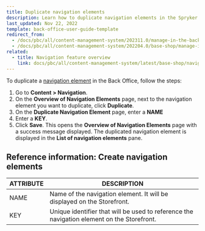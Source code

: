 ```yaml
---
title: Duplicate navigation elements
description: Learn how to duplicate navigation elements in the Spryker Cloud Commerce OS Back Office.
last_updated: Nov 22, 2022
template: back-office-user-guide-template
redirect_from:
  - /docs/pbc/all/content-management-system/202311.0/manage-in-the-back-office/navigation/duplicate-navigation-nodes.html
  - /docs/pbc/all/content-management-system/202204.0/base-shop/manage-in-the-back-office/navigation/duplicate-navigation-elements.html
related:
  - title: Navigation feature overview
    link: docs/pbc/all/content-management-system/latest/base-shop/navigation-feature-overview.html
---
```


To duplicate a [navigation element](/docs/pbc/all/content-management-system/{{page.version}}/base-shop/navigation-feature-overview.html#navigation-element) in the Back Office, follow the steps:

1. Go to **Content&nbsp;<span aria-label="and then">></span> Navigation**.
2. On the **Overview of Navigation Elements** page, next to the navigation element you want to duplicate, click **Duplicate**.
3. On the **Duplicate Navigation Element** page, enter a **NAME**
4. Enter a **KEY**.
5. Click **Save**.
  This opens the **Overview of Navigation Elements** page with a success message displayed. The duplicated navigation element is displayed in the **List of navigation elements** pane.

## Reference information: Create navigation elements


| ATTRIBUTE | DESCRIPTION |
| --- | --- |
| NAME | Name of the navigation element. It will be displayed on the Storefront. |
| KEY | Unique identifier that will be used to reference the navigation element on the Storefront. |
